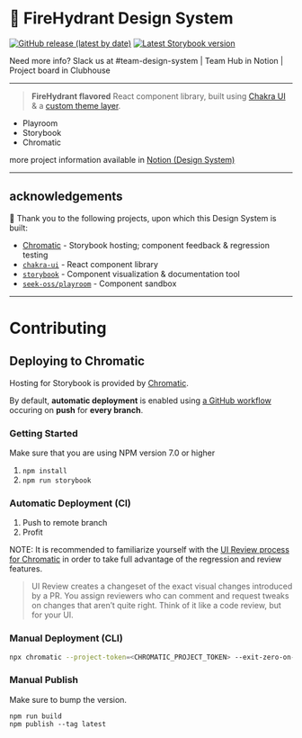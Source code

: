 # 🌈 FireHydrant Design System

[![GitHub release (latest by date)](https://img.shields.io/github/v/release/firehydrant/design-system)](https://github.com/firehydrant/design-system/releases)
[![Latest Storybook version](https://raw.githubusercontent.com/storybooks/brand/master/badge/badge-storybook.svg)]()

Need more info? Slack us at #team-design-system | Team Hub in Notion | Project board in Clubhouse

---

> **FireHydrant flavored** React component library, built using [Chakra UI](https://chakra-ui.com/) &amp; a [custom theme layer](./lib/theme/index.js).

- Playroom
- Storybook
- Chromatic

more project information available in [Notion (Design System)](https://www.notion.so/firehydrant/Design-System-c4e554d509414719908eedb9dcc0c417)

---

## acknowledgements

🙇 Thank you to the following projects, upon which this Design System is built:

- [Chromatic](https://www.chromatic.com/) - Storybook hosting; component feedback & regression testing
- [`chakra-ui`](https://github.com/chakra-ui/chakra-ui) - React component library
- [`storybook`](https://github.com/storybookjs/storybook) - Component visualization & documentation tool
- [`seek-oss/playroom`](https://github.com/seek-oss/playroom) - Component sandbox

---

# Contributing

## Deploying to Chromatic

Hosting for Storybook is provided by [Chromatic](https://www.chromatic.com/apps).

By default, **automatic deployment** is enabled using [a GitHub workflow](.GitHub/workflows/chromatic.yml) occuring on **push** for **every branch**.

### Getting Started

Make sure that you are using NPM version 7.0 or higher

1. `npm install`
2. `npm run storybook`

### Automatic Deployment (CI)

1. Push to remote branch
2. Profit

NOTE: It is recommended to familiarize yourself with the [UI Review process for Chromatic](https://www.chromatic.com/docs/review) in order to take full advantage of the regression and review features.

> UI Review creates a changeset of the exact visual changes introduced by a PR. You assign reviewers who can comment and request tweaks on changes that aren’t quite right. Think of it like a code review, but for your UI.

### Manual Deployment (CLI)

```bash
npx chromatic --project-token=<CHROMATIC_PROJECT_TOKEN> --exit-zero-on-changes
```

### Manual Publish

Make sure to bump the version.

```
npm run build
npm publish --tag latest
```
